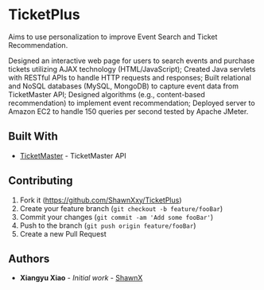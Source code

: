 # TicketPlus

Aims to use personalization to improve Event Search and Ticket Recommendation.

Designed an interactive web page for users to search events and purchase tickets utilizing AJAX technology (HTML/JavaScript); 
Created Java servlets with RESTful APIs to handle HTTP requests and responses;
Built relational and NoSQL databases (MySQL, MongoDB) to capture event data from TicketMaster API;
Designed algorithms (e.g., content-based recommendation) to implement event recommendation;
Deployed server to Amazon EC2 to handle 150 queries per second tested by Apache JMeter.


## Built With

* [TicketMaster](https://developer.ticketmaster.com/products-and-docs/apis/getting-started/) - TicketMaster API


## Contributing

1. Fork it (<https://github.com/ShawnXxy/TicketPlus>)
2. Create your feature branch (`git checkout -b feature/fooBar`)
3. Commit your changes (`git commit -am 'Add some fooBar'`)
4. Push to the branch (`git push origin feature/fooBar`)
5. Create a new Pull Request



## Authors

* **Xiangyu Xiao** - *Initial work* - [ShawnX](https://shawnxxy.site)

